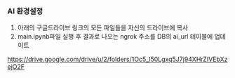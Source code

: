 ### AI 환경설정
1. 아래의 구글드라이브 링크의 모든 파일들을 자신의 드라이브에 복사  
2. main.ipynb파일 실행 후 결과로 나오는 ngrok 주소를 DB의 ai_url 테이블에 업데이트  

https://drive.google.com/drive/u/2/folders/1Oc5_l50Lgxq5J7j94XHrZIVEbXzejO2F